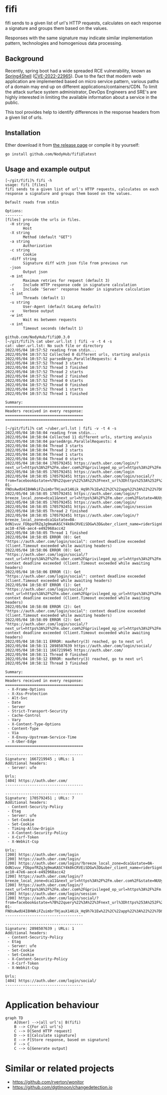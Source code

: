 # fifi

fifi sends to a given list of url's HTTP requests, calculates on each response a signature and groups them based on the values.

Responses with the same signature may indicate similar implementation pattern, technologies and homogenious data processing. 

## Background

Recently, spring boot had a wide spreaded RCE vulnerability, known as [Spring4Shell](https://portswigger.net/daily-swig/spring4shell-microsoft-cisa-warn-of-limited-in-the-wild-exploitation) ([CVE-2022-22965](https://cve.mitre.org/cgi-bin/cvename.cgi?name=CVE-2022-22965)). Due to the fact that modern web application are implemented based on micro service pattern, various paths of a domain may end up on different applications/containers/CDN. To limit the attack surface system administrator, DevOps Engineers and SRE's are highly interested in limiting the available information about a service in the public.

This tool provides help to identify differences in the response headers from a given list of urls.

## Installation
Ether download it from [the release page](https://github.com/NodyHub/fifi/releases) or complie it by yourself:
```
go install github.com/NodyHub/fifi@latest
```

## Usage and example output

```shell
[~/git/fifi]% fifi -h
usage: fifi [files]
fifi sends to a given list of url's HTTP requests, calculates on each response a signature and groups them based on the values.

Default reads from stdin

Options:
--------
[files] provide the urls in files.
  -H string
    	Host
  -X string
    	Method (default "GET")
  -a string
    	Authorization
  -c string
    	Cookie
  -diff string
    	Signature diff with json file from previous run
  -json
    	Output json
  -m int
    	Maximum retries for request (default 3)
  -r	Include HTTP response code in signature calculation
  -s	Include 'Server' response header in signature calculation
  -t int
    	Threads (default 1)
  -u string
    	User-Agent (default GoLang default)
  -v	Verbose output
  -w int
    	Wait ms between requests
  -x int
    	Timeout seconds (default 1)

github.com/NodyHub/fifi@0.3.0
[~/git/fifi]% cat uber.url.lst | fifi -v -t 4 -s
cat: uber.url.lst: No such file or directory
2022/05/04 10:57:52 reading from stdin...
2022/05/04 10:57:52 Collected 0 different urls, starting analysis
2022/05/04 10:57:52 parsedArgs.ParallelRequests: 4
2022/05/04 10:57:52 Thread 3 starts
2022/05/04 10:57:52 Thread 3 finished
2022/05/04 10:57:52 Thread 2 starts
2022/05/04 10:57:52 Thread 2 finished
2022/05/04 10:57:52 Thread 0 starts
2022/05/04 10:57:52 Thread 0 finished
2022/05/04 10:57:52 Thread 1 starts
2022/05/04 10:57:52 Thread 1 finished

Summary:
===================================
Headers received in every response:
===================================
===================================

[~/git/fifi]% cat ~/uber.url.lst | fifi -v -t 4 -s
2022/05/04 10:58:04 reading from stdin...
2022/05/04 10:58:04 Collected 11 different urls, starting analysis
2022/05/04 10:58:04 parsedArgs.ParallelRequests: 4
2022/05/04 10:58:04 Thread 3 starts
2022/05/04 10:58:04 Thread 2 starts
2022/05/04 10:58:04 Thread 1 starts
2022/05/04 10:58:04 Thread 0 starts
2022/05/04 10:58:04 1705792451 https://auth.uber.com/login/?next_url=https%3A%2F%2Fm.uber.com%2F&privileged_op_url=https%3A%2F%2Fm.uber.com%2F
2022/05/04 10:58:05 1705792451 https://auth.uber.com/login
2022/05/04 10:58:05 1705792451 https://auth.uber.com/login/social/?from=facebook&state=%7B%22query%22%3A%22%3Fnext_url%3Dhttps%253A%252F%252Fm.uber.com%252F%26privileged_op_url%3Dhttps%253A%252F%252Fm.uber.com%252F%26uber_client_name%3Dm2%22%2C%22csrfToken%22%3A%221650443852-01-FNOsAwdU4I8HWkiFZuimbrTHjauX146ik_Hq9h7k1Ew%22%2C%22app%22%3A%22%22%7D&response_type=token
2022/05/04 10:58:05 1705792451 https://auth.uber.com/login/?breeze_local_zone=dca11&next_url=https%3A%2F%2Fm.uber.com%2F&state=NUUybaiHU9SIaKz56QjyvtJTz5CJC25zhhyocPV9guM%3D
2022/05/04 10:58:05 1705792451 https://auth.uber.com/login/
2022/05/04 10:58:05 1705792451 https://auth.uber.com/login/session
2022/05/04 10:58:05 Thread 2 finished
2022/05/04 10:58:05 1705792451 https://auth.uber.com/login/?breeze_local_zone=dca1&state=0A-OdN1vuv_FDbpofRZqJg9maKASCY4k0kCRVEiSDGw%3D&uber_client_name=riderSignUp&uclick_id=840a8ddd-ac10-47e6-aec4-e492968acc42
2022/05/04 10:58:05 Thread 1 finished
2022/05/04 10:58:05 ERROR (0): Get "https://auth.uber.com/login/social": context deadline exceeded (Client.Timeout exceeded while awaiting headers)
2022/05/04 10:58:06 ERROR (0): Get "https://auth.uber.com/login/social/?next_url=https%3A%2F%2Fm.uber.com%2F&privileged_op_url=https%3A%2F%2Fm.uber.com%2F&uber_client_name=m2": context deadline exceeded (Client.Timeout exceeded while awaiting headers)
2022/05/04 10:58:06 ERROR (1): Get "https://auth.uber.com/login/social": context deadline exceeded (Client.Timeout exceeded while awaiting headers)
2022/05/04 10:58:07 ERROR (1): Get "https://auth.uber.com/login/social/?next_url=https%3A%2F%2Fm.uber.com%2F&privileged_op_url=https%3A%2F%2Fm.uber.com%2F&uber_client_name=m2": context deadline exceeded (Client.Timeout exceeded while awaiting headers)
2022/05/04 10:58:08 ERROR (2): Get "https://auth.uber.com/login/social": context deadline exceeded (Client.Timeout exceeded while awaiting headers)
2022/05/04 10:58:09 ERROR (2): Get "https://auth.uber.com/login/social/?next_url=https%3A%2F%2Fm.uber.com%2F&privileged_op_url=https%3A%2F%2Fm.uber.com%2F&uber_client_name=m2": context deadline exceeded (Client.Timeout exceeded while awaiting headers)
2022/05/04 10:58:11 ERROR: maxRetry(3) reached, go to next url
2022/05/04 10:58:11 2898507639 https://auth.uber.com/login/social/
2022/05/04 10:58:11 1667219945 https://auth.uber.com/
2022/05/04 10:58:11 Thread 0 finished
2022/05/04 10:58:12 ERROR: maxRetry(3) reached, go to next url
2022/05/04 10:58:12 Thread 3 finished

Summary:
===================================
Headers received in every response:
===================================
 - X-Frame-Options
 - X-Xss-Protection
 - Alt-Svc
 - Date
 - Server
 - Strict-Transport-Security
 - Cache-Control
 - Vary
 - X-Content-Type-Options
 - Content-Type
 - Via
 - X-Envoy-Upstream-Service-Time
 - X-Uber-Edge
===================================

-----------------------------------
Signature: 1667219945 ; URLs: 1
Additional headers:
 - Server: ufe

Urls:
[404] https://auth.uber.com/
-----------------------------------

-----------------------------------
Signature: 1705792451 ; URLs: 7
Additional headers:
 - Content-Security-Policy
 - Etag
 - Server: ufe
 - Set-Cookie
 - Set-Cookie
 - Timing-Allow-Origin
 - X-Content-Security-Policy
 - X-Csrf-Token
 - X-Webkit-Csp

Urls:
[200] https://auth.uber.com/login
[200] https://auth.uber.com/login/
[200] https://auth.uber.com/login/?breeze_local_zone=dca1&state=0A-OdN1vuv_FDbpofRZqJg9maKASCY4k0kCRVEiSDGw%3D&uber_client_name=riderSignUp&uclick_id=840a8ddd-ac10-47e6-aec4-e492968acc42
[200] https://auth.uber.com/login/?breeze_local_zone=dca11&next_url=https%3A%2F%2Fm.uber.com%2F&state=NUUybaiHU9SIaKz56QjyvtJTz5CJC25zhhyocPV9guM%3D
[200] https://auth.uber.com/login/?next_url=https%3A%2F%2Fm.uber.com%2F&privileged_op_url=https%3A%2F%2Fm.uber.com%2F
[200] https://auth.uber.com/login/session
[200] https://auth.uber.com/login/social/?from=facebook&state=%7B%22query%22%3A%22%3Fnext_url%3Dhttps%253A%252F%252Fm.uber.com%252F%26privileged_op_url%3Dhttps%253A%252F%252Fm.uber.com%252F%26uber_client_name%3Dm2%22%2C%22csrfToken%22%3A%221650443852-01-FNOsAwdU4I8HWkiFZuimbrTHjauX146ik_Hq9h7k1Ew%22%2C%22app%22%3A%22%22%7D&response_type=token
-----------------------------------

-----------------------------------
Signature: 2898507639 ; URLs: 1
Additional headers:
 - Content-Security-Policy
 - Etag
 - Server: ufe
 - Set-Cookie
 - Set-Cookie
 - X-Content-Security-Policy
 - X-Csrf-Token
 - X-Webkit-Csp

Urls:
[404] https://auth.uber.com/login/social/
-----------------------------------

```

# Application behaviour

```mermaid
graph TD
    A[User] -->|all url's| B(fifi)
    B --> C{For all url's}
    C --> D[Send HTTP request]
    D --> E[Calculate signature]
    E --> F[Store response, based on signature]
    F --> C
    C --> G[Generate output]

```


# Similar or related projects

* https://github.com/rverton/wonitor
* https://github.com/dgtlmoon/changedetection.io
